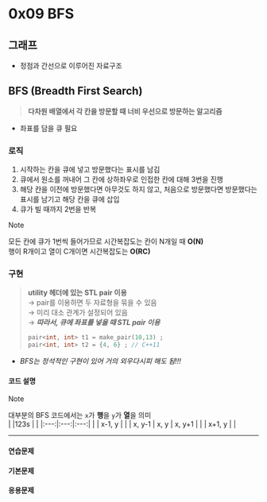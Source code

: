 # 0x09 BFS

## 그래프

- 정점과 간선으로 이루어진 자료구조

## BFS (Breadth First Search) 

> **다차원 배열에서 각 칸을 방문할 때 너비 우선으로 방문하는 알고리즘**

- 좌표를 담을 큐 필요

### 로직

1. 시작하는 칸을 큐에 넣고 방문했다는 표시를 남김
2. 큐에서 원소를 꺼내어 그 칸에 상하좌우로 인접한 칸에 대해 3번을 진행
3. 해당 칸을 이전에 방문했다면 아무것도 하지 않고, 처음으로 방문했다면 방문했다는 표시를 남기고 해당 칸을 큐에 삽입
4. 큐가 빌 때까지 2번을 반복

> [!NOTE]  
> 모든 칸에 큐가 1번씩 들어가므로 시간복잡도는 칸이 N개일 때 **O(N)**  
> 행이 R개이고 열이 C개이면 시간복잡도는 **O(RC)**

### 구현

> **utility 헤더에 있는 STL pair 이용**  
> → pair를 이용하면 두 자료형을 묶을 수 있음  
> → 미리 대소 관계가 설정되어 있음  
> → ***따라서, 큐에 좌표를 넣을 때 STL pair 이용***
> ``` cpp
> pair<int, int> t1 = make_pair(10,13) ;
> pair<int, int> t2 = {4, 6} ; // C++11
> ```

- *BFS는 정석적인 구현이 있어 거의 외우다시피 해도 됨!!!*

#### 코드 설명

> [!NOTE]  
> 대부분의 BFS 코드에서는 `x`가 **행**을 `y`가 **열**을 의미  
> |  |123s  |  |
> |:---:|:---:|:---:|
> |  | x-1, y |  |
> | x, y-1 | x, y | x, y+1 |
> |  | x+1, y |  |

---

#### 연습문제



#### 기본문제



#### 응용문제


